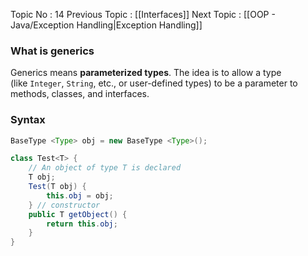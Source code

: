 Topic No : 14
Previous Topic : [[Interfaces]]
Next Topic : [[OOP - Java/Exception Handling|Exception Handling]]

### What is generics
Generics means **parameterized types**. The idea is to allow a type (like `Integer`, `String`, etc., or user-defined types) to be a parameter to methods, classes, and interfaces.

### Syntax

```Java
BaseType <Type> obj = new BaseType <Type>();
```

```Java
class Test<T> {
    // An object of type T is declared
    T obj;
    Test(T obj) { 
	    this.obj = obj; 
	} // constructor
    public T getObject() {
	    return this.obj; 
	}
}
```
